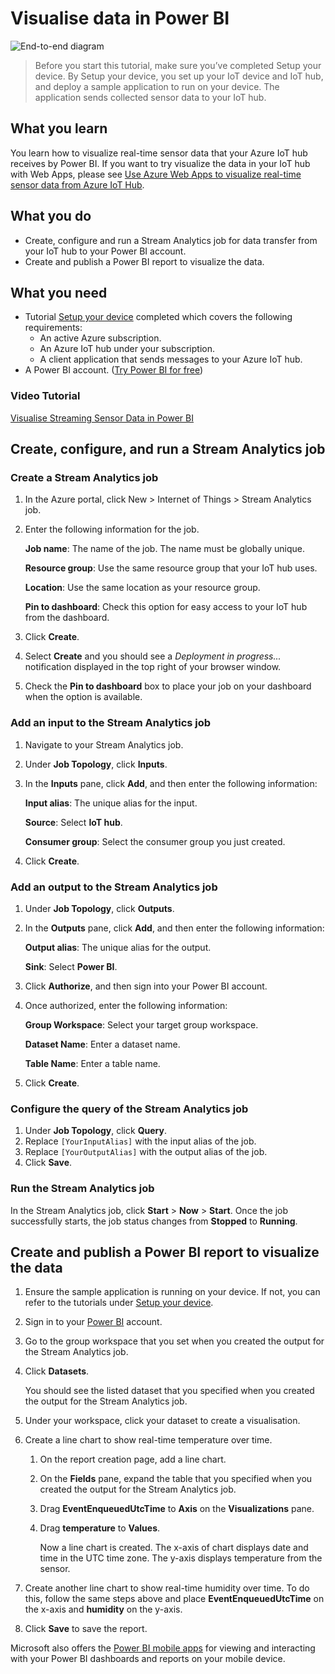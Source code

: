 # Visualise data in Power BI

![End-to-end diagram](https://docs.microsoft.com/en-us/azure/iot-hub/media/iot-hub-get-started-e2e-diagram/4.png)

> Before you start this tutorial, make sure you’ve completed Setup your device. By Setup your device, you set up your IoT device and IoT hub, and deploy a sample application to run on your device. The application sends collected sensor data to your IoT hub.

## What you learn <a href="#what-you-learn" id="what-you-learn"></a>

You learn how to visualize real-time sensor data that your Azure IoT hub receives by Power BI. If you want to try visualize the data in your IoT hub with Web Apps, please see [Use Azure Web Apps to visualize real-time sensor data from Azure IoT Hub](https://docs.microsoft.com/en-us/azure/iot-hub/iot-hub-live-data-visualization-in-web-apps).

## What you do <a href="#what-you-do" id="what-you-do"></a>

* Create, configure and run a Stream Analytics job for data transfer from your IoT hub to your Power BI account.
* Create and publish a Power BI report to visualize the data.

## What you need <a href="#what-you-need" id="what-you-need"></a>

* Tutorial [Setup your device](https://adnan-elahi.gitbook.io/ee5122/send-telemetry-data-using-raspberry-pi-device) completed which covers the following requirements:
  * An active Azure subscription.
  * An Azure IoT hub under your subscription.
  * A client application that sends messages to your Azure IoT hub.
* A Power BI account. ([Try Power BI for free](https://powerbi.microsoft.com/))

### Video Tutorial

[Visualise Streaming Sensor Data in Power BI](https://nuigalwayie-my.sharepoint.com/:v:/r/personal/0120085s\_nuigalway\_ie/Documents/Creating%20Power%20BI%20Dashboard%20to%20Visualise%20Streaming%20Sensor%20Data.mov?csf=1\&web=1\&e=2feIX7)

## Create, configure, and run a Stream Analytics job <a href="#create-configure-and-run-a-stream-analytics-job" id="create-configure-and-run-a-stream-analytics-job"></a>

### Create a Stream Analytics job <a href="#create-a-stream-analytics-job" id="create-a-stream-analytics-job"></a>

1. In the Azure portal, click New > Internet of Things > Stream Analytics job.
2.  Enter the following information for the job.

    **Job name**: The name of the job. The name must be globally unique.

    **Resource group**: Use the same resource group that your IoT hub uses.

    **Location**: Use the same location as your resource group.

    **Pin to dashboard**: Check this option for easy access to your IoT hub from the dashboard.
3. Click **Create**.
4. Select **Create** and you should see a _Deployment in progress..._ notification displayed in the top right of your browser window.
5. Check the **Pin to dashboard** box to place your job on your dashboard when the option is available.

### Add an input to the Stream Analytics job <a href="#add-an-input-to-the-stream-analytics-job" id="add-an-input-to-the-stream-analytics-job"></a>

1. Navigate to your Stream Analytics job.
2. Under **Job Topology**, click **Inputs**.
3.  In the **Inputs** pane, click **Add**, and then enter the following information:

    **Input alias**: The unique alias for the input.

    **Source**: Select **IoT hub**.

    **Consumer group**: Select the consumer group you just created.
4. Click **Create**.

### Add an output to the Stream Analytics job <a href="#add-an-output-to-the-stream-analytics-job" id="add-an-output-to-the-stream-analytics-job"></a>

1. Under **Job Topology**, click **Outputs**.
2.  In the **Outputs** pane, click **Add**, and then enter the following information:

    **Output alias**: The unique alias for the output.

    **Sink**: Select **Power BI**.
3. Click **Authorize**, and then sign into your Power BI account.
4.  Once authorized, enter the following information:

    **Group Workspace**: Select your target group workspace.

    **Dataset Name**: Enter a dataset name.

    **Table Name**: Enter a table name.
5. Click **Create**.

### Configure the query of the Stream Analytics job <a href="#configure-the-query-of-the-stream-analytics-job" id="configure-the-query-of-the-stream-analytics-job"></a>

1. Under **Job Topology**, click **Query**.
2. Replace `[YourInputAlias]` with the input alias of the job.
3. Replace `[YourOutputAlias]` with the output alias of the job.
4. Click **Save**.

### Run the Stream Analytics job <a href="#run-the-stream-analytics-job" id="run-the-stream-analytics-job"></a>

In the Stream Analytics job, click **Start** > **Now** > **Start**. Once the job successfully starts, the job status changes from **Stopped** to **Running**.

## Create and publish a Power BI report to visualize the data <a href="#create-and-publish-a-power-bi-report-to-visualize-the-data" id="create-and-publish-a-power-bi-report-to-visualize-the-data"></a>

1. Ensure the sample application is running on your device. If not, you can refer to the tutorials under [Setup your device](https://adnan-elahi.gitbook.io/ee5122/send-telemetry-data-using-raspberry-pi-device).
2. Sign in to your [Power BI](https://powerbi.microsoft.com/en-us/) account.
3. Go to the group workspace that you set when you created the output for the Stream Analytics job.
4.  Click **Datasets**.

    You should see the listed dataset that you specified when you created the output for the Stream Analytics job.
5. Under your workspace, click your dataset to create a visualisation.
6. Create a line chart to show real-time temperature over time.
   1. On the report creation page, add a line chart.
   2. On the **Fields** pane, expand the table that you specified when you created the output for the Stream Analytics job.
   3. Drag **EventEnqueuedUtcTime** to **Axis** on the **Visualizations** pane.
   4.  Drag **temperature** to **Values**.

       Now a line chart is created. The x-axis of chart displays date and time in the UTC time zone. The y-axis displays temperature from the sensor.
7.  Create another line chart to show real-time humidity over time. To do this, follow the same steps above and place **EventEnqueuedUtcTime** on the x-axis and **humidity** on the y-axis.


8. Click **Save** to save the report.

Microsoft also offers the [Power BI mobile apps](https://powerbi.microsoft.com/en-us/documentation/powerbi-power-bi-apps-for-mobile-devices/) for viewing and interacting with your Power BI dashboards and reports on your mobile device.
